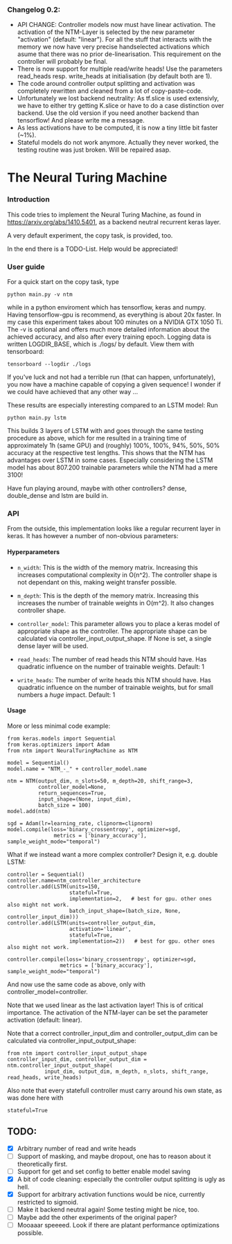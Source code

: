 ### Changelog 0.2:
* API CHANGE: Controller models now must have linear activation. The activation of the NTM-Layer is selected
  by the new parameter "activation" (default: "linear"). For all the stuff that interacts with the memory we now
  have very precise handselected activations which asume that there was no prior de-linearisation.
  This requirement on the controller will probably be final.
* There is now support for multiple read/write heads! Use the parameters read_heads resp. write_heads at initialisation
  (by default both are 1).
* The code around controller output splitting and activation was completely rewritten and cleaned from a lot of
  copy-paste-code.
* Unfortunately we lost backend neutrality: As tf.slice is used extensivly, we have to either try getting K.slice or
  have to do a case distinction over backend. Use the old version if you need another backend than tensorflow! And
  please write me a message.
* As less activations have to be computed, it is now a tiny little bit faster (~1%).
* Stateful models do not work anymore. Actually they never worked, the testing routine was just broken. Will be repaired
  asap.

# The Neural Turing Machine
### Introduction
This code tries to implement the Neural Turing Machine, as found in 
https://arxiv.org/abs/1410.5401, as a backend neutral recurrent keras layer.

A very default experiment, the copy task, is provided, too.

In the end there is a TODO-List. Help would be appreciated!



### User guide
For a quick start on the copy task, type 

    python main.py -v ntm

while in a python enviroment which has tensorflow, keras and numpy.
Having tensorflow-gpu is recommend, as everything is about 20x faster.
In my case this experiment takes about 100 minutes on a NVIDIA GTX 1050 Ti.
The -v is optional and offers much more detailed information about the achieved accuracy, and also after every training
epoch.
Logging data is written LOGDIR_BASE, which is ./logs/ by default. View them with tensorboard:

    tensorboard --logdir ./logs

If you've luck and not had a terrible run (that can happen, unfortunately), you now have a machine capable of copying a
given sequence! I wonder if we could have achieved that any other way ...

These results are especially interesting compared to an LSTM model: Run

    python main.py lstm

This builds 3 layers of LSTM with and goes through the same testing procedure
as above, which for me resulted in a training time of approximately 1h (same GPU) and 
(roughly) 100%, 100%, 94%, 50%, 50% accuracy at the respective test lengths.
This shows that the NTM has advantages over LSTM in some cases. Especially considering the LSTM model has about 807.200
trainable parameters while the NTM had a mere 3100! 

Have fun playing around, maybe with other controllers? dense, double_dense and lstm are build in.


### API
From the outside, this implementation looks like a regular recurrent layer in keras.
It has however a number of non-obvious parameters:

#### Hyperparameters

  
*  `n_width`: This is the width of the memory matrix. Increasing this increases computational complexity in O(n^2). The
   controller shape is not dependant on this, making weight transfer possible.

*  `m_depth`: This is the depth of the memory matrix. Increasing this increases the number of trainable weights in O(m^2). It also changes controller shape. 

*  `controller_model`: This parameter allows you to place a keras model of appropriate shape as the controller. The
appropriate shape can be calculated via controller_input_output_shape. If None is set, a single dense layer will be
used. 

*  `read_heads`: The number of read heads this NTM should have. Has quadratic influence on the number of trainable
   weights. Default: 1

*  `write_heads`: The number of write heads this NTM should have. Has quadratic influence on the number of trainable
   weights, but for small numbers a *huge* impact. Default: 1


#### Usage

More or less minimal code example:

    from keras.models import Sequential
    from keras.optimizers import Adam
    from ntm import NeuralTuringMachine as NTM

    model = Sequential()
    model.name = "NTM_-_" + controller_model.name

    ntm = NTM(output_dim, n_slots=50, m_depth=20, shift_range=3,
              controller_model=None,
              return_sequences=True,
              input_shape=(None, input_dim), 
              batch_size = 100)
    model.add(ntm)

    sgd = Adam(lr=learning_rate, clipnorm=clipnorm)
    model.compile(loss='binary_crossentropy', optimizer=sgd,
                   metrics = ['binary_accuracy'], sample_weight_mode="temporal")

What if we instead want a more complex controller? Design it, e.g. double LSTM:

    controller = Sequential()
    controller.name=ntm_controller_architecture
    controller.add(LSTM(units=150,
                        stateful=True,
                        implementation=2,   # best for gpu. other ones also might not work.
                        batch_input_shape=(batch_size, None, controller_input_dim)))
    controller.add(LSTM(units=controller_output_dim,
                        activation='linear',
                        stateful=True,
                        implementation=2))   # best for gpu. other ones also might not work.

    controller.compile(loss='binary_crossentropy', optimizer=sgd,
                     metrics = ['binary_accuracy'], sample_weight_mode="temporal")

And now use the same code as above, only with controller_model=controller.

Note that we used linear as the last activation layer! This is of critical importance.
The activation of the NTM-layer can be set the parameter activation (default: linear).

Note that a correct controller_input_dim and controller_output_dim can be calculated via controller_input_output_shape:

    from ntm import controller_input_output_shape
    controller_input_dim, controller_output_dim = ntm.controller_input_output_shape(
                input_dim, output_dim, m_depth, n_slots, shift_range, read_heads, write_heads) 


Also note that every statefull controller must carry around his own state, as was done here with 

    stateful=True





## TODO:
- [x] Arbitrary number of read and write heads
- [ ] Support of masking, and maybe dropout, one has to reason about it theoretically first.
- [ ] Support for get and set config to better enable model saving
- [x] A bit of code cleaning: especially the controller output splitting is ugly as hell.
- [x] Support for arbitrary activation functions would be nice, currently restricted to sigmoid.
- [ ] Make it backend neutral again! Some testing might be nice, too. 
- [ ] Maybe add the other experiments of the original paper?
- [ ] Mooaaar speeeed. Look if there are platant performance optimizations possible. 
